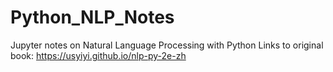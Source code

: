 # Python_NLP_Notes
Jupyter notes on Natural Language Processing with Python
Links to original book: https://usyiyi.github.io/nlp-py-2e-zh
